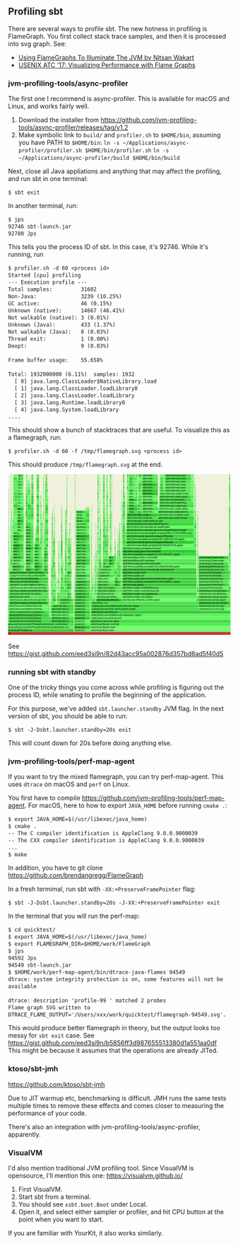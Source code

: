 Profiling sbt
-------------

There are several ways to profile sbt. The new hotness in profiling is FlameGraph.
You first collect stack trace samples, and then it is processed into svg graph.
See:

- [Using FlameGraphs To Illuminate The JVM by Nitsan Wakart](https://www.youtube.com/watch?v=ugRrFdda_JQ)
- [USENIX ATC '17: Visualizing Performance with Flame Graphs](https://www.youtube.com/watch?v=D53T1Ejig1Q)

### jvm-profiling-tools/async-profiler

The first one I recommend is async-profiler. This is available for macOS and Linux,
and works fairly well.

1. Download the installer from https://github.com/jvm-profiling-tools/async-profiler/releases/tag/v1.2
2. Make symbolic link to `build/` and `profiler.sh` to `$HOME/bin`, assuming you have PATH to `$HOME/bin`:
   `ln -s ~/Applications/async-profiler/profiler.sh $HOME/bin/profiler.sh`
   `ln -s ~/Applications/async-profiler/build $HOME/bin/build`

Next, close all Java appliations and anything that may affect the profiling, and run sbt in one terminal:

```
$ sbt exit
```

In another terminal, run:

```
$ jps
92746 sbt-launch.jar
92780 Jps
```

This tells you the process ID of sbt. In this case, it's 92746. While it's running, run

```
$ profiler.sh -d 60 <process id>
Started [cpu] profiling
--- Execution profile ---
Total samples:         31602
Non-Java:              3239 (10.25%)
GC active:             46 (0.15%)
Unknown (native):      14667 (46.41%)
Not walkable (native): 3 (0.01%)
Unknown (Java):        433 (1.37%)
Not walkable (Java):   8 (0.03%)
Thread exit:           1 (0.00%)
Deopt:                 9 (0.03%)

Frame buffer usage:    55.658%

Total: 1932000000 (6.11%)  samples: 1932
  [ 0] java.lang.ClassLoader$NativeLibrary.load
  [ 1] java.lang.ClassLoader.loadLibrary0
  [ 2] java.lang.ClassLoader.loadLibrary
  [ 3] java.lang.Runtime.loadLibrary0
  [ 4] java.lang.System.loadLibrary
....
```

This should show a bunch of stacktraces that are useful.
To visualize this as a flamegraph, run:

```
$ profiler.sh -d 60 -f /tmp/flamegraph.svg <process id>
```

This should produce `/tmp/flamegraph.svg` at the end.

![flamegraph](project/flamegraph_svg.png)

See https://gist.github.com/eed3si9n/82d43acc95a002876d357bd8ad5f40d5

### running sbt with standby

One of the tricky things you come across while profiling is figuring out the process ID,
while wnating to profile the beginning of the application.

For this purpose, we've added `sbt.launcher.standby` JVM flag.
In the next version of sbt, you should be able to run:

```
$ sbt -J-Dsbt.launcher.standby=20s exit
```

This will count down for 20s before doing anything else.

### jvm-profiling-tools/perf-map-agent

If you want to try the mixed flamegraph, you can try perf-map-agent.
This uses `dtrace` on macOS and `perf` on Linux.

You first have to compile https://github.com/jvm-profiling-tools/perf-map-agent.
For macOS, here to how to export `JAVA_HOME` before running `cmake .`:

```
$ export JAVA_HOME=$(/usr/libexec/java_home)
$ cmake .
-- The C compiler identification is AppleClang 9.0.0.9000039
-- The CXX compiler identification is AppleClang 9.0.0.9000039
...
$ make
```

In addition, you have to git clone https://github.com/brendangregg/FlameGraph

In a fresh termimal, run sbt with `-XX:+PreserveFramePointer` flag:

```
$ sbt -J-Dsbt.launcher.standby=20s -J-XX:+PreserveFramePointer exit
```

In the terminal that you will run the perf-map:

```
$ cd quicktest/
$ export JAVA_HOME=$(/usr/libexec/java_home)
$ export FLAMEGRAPH_DIR=$HOME/work/FlameGraph
$ jps
94592 Jps
94549 sbt-launch.jar
$ $HOME/work/perf-map-agent/bin/dtrace-java-flames 94549
dtrace: system integrity protection is on, some features will not be available

dtrace: description 'profile-99 ' matched 2 probes
Flame graph SVG written to DTRACE_FLAME_OUTPUT='/Users/xxx/work/quicktest/flamegraph-94549.svg'.
```

This would produce better flamegraph in theory, but the output looks too messy for `sbt exit` case.
See https://gist.github.com/eed3si9n/b5856ff3d987655513380d1a551aa0df
This might be because it assumes that the operations are already JITed.

### ktoso/sbt-jmh

https://github.com/ktoso/sbt-jmh

Due to JIT warmup etc, benchmarking is difficult. JMH runs the same tests multiple times to
remove these effects and comes closer to measuring the performance of your code.

There's also an integration with jvm-profiling-tools/async-profiler, apparently.

### VisualVM

I'd also mention traditional JVM profiling tool. Since VisualVM is opensource,
I'll mention this one: https://visualvm.github.io/

1. First VisualVM.
2. Start sbt from a terminal.
3. You should see `xsbt.boot.Boot` under Local.
4. Open it, and select either sampler or profiler, and hit CPU button at the point when you want to start.

If you are familiar with YourKit, it also works similarly.
